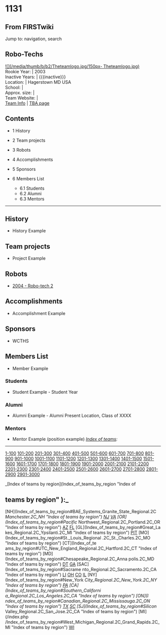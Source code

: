 # 1131

## From FIRSTwiki

Jump to: navigation, search

## Robo-Techs

[![](/media/thumb/b/b2/Theteamlogo.jpg/150px-
Theteamlogo.jpg)](Image:Theteamlogo.jpg)<br>
Rookie Year: | 2003<br>
Inactive Years: | {{{inactive}}}<br>
Location: | Hagerstown MD USA<br>
School: |<br>
Approx. size: |<br>
Team Website: |<br>
[Team Info](https://my.usfirst.org/myarea/index.lasso?page=teaminfo&team=1131 "https://my.usfirst.org/myarea/index.lasso?page=teaminfo&team=1131") | [TBA page](http://www.thebluealliance.net/tbatv/team.php?team=1131 "http://www.thebluealliance.net/tbatv/team.php?team=1131")

## Contents

- 1 History
- 2 Team projects
- 3 Robots
- 4 Accomplishments
- 5 Sponsors
- 6 Members List

  - 6.1 Students
  - 6.2 Alumni
  - 6.3 Mentors

--------------------------------------------------------------------------------

## History

- History Example

## Team projects

- Project Example

## Robots

- [2004 - Robo-tech 2](/index.php?title=Robo-tech_2_%281131%29&action=edit "Robo-tech 2 \(1131\)")

## Accomplishments

- Accomplishment Example

## Sponsors

- WCTHS

## Members List

- Member Example

### Students

- Student Example - Student Year

### Alumni

- Alumni Example - Alumni Present Location, Class of XXXX

### Mentors

- Mentor Example (position example) _[Index of teams](Index_of_teams "Index of teams"):_

--------------------------------------------------------------------------------

[1-100](Index_of_teams#1-100 "Index of teams") [101-200](Index_of_teams#101-200 "Index of teams") [201-300](Index_of_teams#201-300 "Index of teams") [301-400](Index_of_teams#301-400 "Index of teams") [401-500](Index_of_teams#401-500 "Index of teams") [501-600](Index_of_teams#501-600 "Index of teams") [601-700](Index_of_teams#601-700 "Index of teams") [701-800](Index_of_teams#701-800 "Index of teams") [801-900](Index_of_teams#801-900 "Index of teams") [901-1000](Index_of_teams#901-1000 "Index of teams") [1001-1100](Index_of_teams#1001-1100 "Index of teams") [1101-1200](Index_of_teams#1101-1200 "Index of teams") [1201-1300](Index_of_teams#1201-1300 "Index of teams") [1301-1400](Index_of_teams#1301-1400 "Index of teams") [1401-1500](Index_of_teams#1401-1500 "Index of teams") [1501-1600](Index_of_teams#1501-1600 "Index of teams") [1601-1700](Index_of_teams#1601-1700 "Index of teams") [1701-1800](Index_of_teams#1701-1800 "Index of teams") [1801-1900](Index_of_teams#1801-1900 "Index of teams") [1901-2000](Index_of_teams#1901-2000 "Index of teams") [2001-2100](Index_of_teams#2001-2100 "Index of teams") [2101-2200](Index_of_teams#2101-2200 "Index of teams") [2201-2300](Index_of_teams#2201-2300 "Index of teams") [2301-2400](Index_of_teams#2301-2400 "Index of teams") [2401-2500](Index_of_teams#2401-2500 "Index of teams") [2501-2600](Index_of_teams#2501-2600 "Index of teams") [2601-2700](Index_of_teams#2601-2700 "Index of teams") [2701-2800](Index_of_teams#2701-2800 "Index of teams") [2801-2900](Index_of_teams#2801-2900 "Index of teams") [2901-3000](Index_of_teams#2901-3000 "Index of teams")

_[Index of teams by region](Index_of_teams_by_region "Index of

## teams by region" ):_

[NH](Index_of_teams_by_region#BAE_Systems_Granite_State_Regional.2C
_Manchester.2C_NH "Index of teams by region") [NJ](Index_of_teams_by_region#New_Jersey_Regional.2C_Trenton.2C_NJ "Index of teams by region") [VA](Index_of_teams_by_region#NASA.2FVCU_Regional.2C_Richmond.2C_VA "Index of teams by region") [OR](Index_of_teams_by_region#Pacific_
Northwest_Regional.2C_Portland.2C_OR "Index of teams by region") [AZ](Index_of_teams_by_region#Arizona_Regional.2C_Phoenix.2C_AZ "Index of teams by region") [FL](Index_of_teams_by_region#Florida_Regional.2C_Orlando.2C_FL "Index of teams by region") [GL](Index_of_teams_by_region#Great_La
kes_Regional.2C_Ypsilanti.2C_MI "Index of teams by region") [PIT](Index_of_teams_by_region#Pittsburgh_Regional.2C_Pittsburgh.2C_PA "Index of
teams by region") [MO](Index_of_teams_by_region#St._Louis_Regional
.2C_St._Charles.2C_MO "Index of teams by region") [CT](Index_of_te
ams_by_region#UTC_New_England_Regional.2C_Hartford.2C_CT "Index of teams by
region") [MD](Index_of_teams_by_region#Chesapeake_Regional.2C_Anna
polis.2C_MD "Index of teams by region") [DT](Index_of_teams_by_region#Detroit_Regional.2C_Detroit.2C_MI "Index of teams by region") [GA](Index_of_teams_by_region#Peachtree_Regional.2C_Duluth.2C_GA "Index of teams by region") [SAC](Index_of_teams_by_region#Sacrame
nto_Regional.2C_Sacramento.2C_CA "Index of teams by region") [LI](Index_of_teams_by_region#SBPLI_Long_Island_Regional.2C_Brentwood.2C_NY "Index
of teams by region") [OH](Index_of_teams_by_region#Buckeye_Regional.2C_Cleveland.2C_OH "Index of teams by region") [CO](Index_of_teams_by_region#Colorado_Regional.2C_Denver.2C_CO "Index of teams by region") [IL](Index_of_teams_by_region#Midwest_Regional.2C_Evanston.2C_IL "Index of teams by region") [NY](Index_of_teams_by_region#New_York
_City_Regional.2C_New_York.2C_NY "Index of teams by region") [PA](Index_of_teams_by_region#Philadelphia_Regional.2C_Philadelphia.2C_PA "Index of
teams by region") [CA](Index_of_teams_by_region#Southern_Californi
a_Regional.2C_Los_Angeles.2C_CA "Index of teams by region") [ON](I
ndex_of_teams_by_region#Canadian_Regional.2C_Mississauga.2C_ON "Index of teams
by region") [TX](Index_of_teams_by_region#Lone_Star_Regional.2C_Houston.2C_TX "Index of teams by region") [SC](Index_of_teams_by_region#Palmetto_Regional.2C_Columbia.2C_SC "Index of teams by region") [SJ](Index_of_teams_by_region#Silicon_
Valley_Regional.2C_San_Jose.2C_CA "Index of teams by region") [MI](/index.php
/Index_of_teams_by_region#West_Michigan_Regional.2C_Grand_Rapids.2C_MI "Index
of teams by region") [WI](Index_of_teams_by_region#Wisconsin_Regional.2C_Milwaukee.2C_WI "Index of teams by region")
